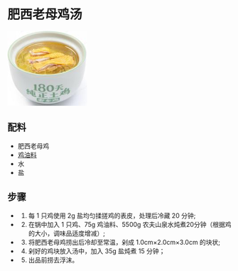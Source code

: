 # 肥西老母鸡汤

![肥西老母鸡汤](../images/肥西老母鸡汤.png)


## 配料
- 肥西老母鸡
- [鸡油料](/配料/鸡油料.md)
- 水
- 盐

## 步骤
- 1. 每 1 只鸡使用 2g 盐均匀揉搓鸡的表皮，处理后冷藏 20 分钟;
- 2. 在锅中加入 1 只鸡、75g 鸡油料、5500g 农夫山泉水炖煮20分钟（根据鸡的大小，调味品适度增减）;
- 3. 将肥西老母鸡捞出后冷却至常温，剁成 1.0cm×2.0cm×3.0cm 的块状;
- 4. 剁好的鸡块放入汤中，加入 35g 盐炖煮 15 分钟；
- 5. 出品前捞去浮沫。
